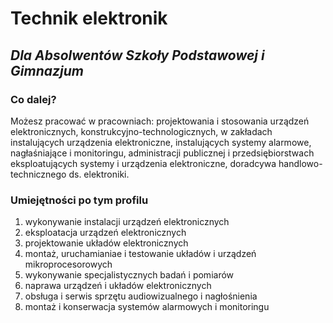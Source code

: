 # Technik elektronik

## ***Dla Absolwentów Szkoły Podstawowej i Gimnazjum***

### Co dalej?
Możesz pracować w pracowniach: projektowania i stosowania urządzeń elektronicznych, konstrukcyjno-technologicznych, w zakładach instalujących urządzenia elektroniczne, instalujących systemy alarmowe, nagłaśniające i monitoringu, administracji publicznej i przedsiębiorstwach eksploatujących systemy i urządzenia elektroniczne, doradcywa handlowo-technicznego ds. elektroniki.

### Umiejętności po tym profilu
1. wykonywanie instalacji urządzeń elektronicznych
2. eksploatacja urządzeń elektronicznych
3. projektowanie układów elektronicznych
4. montaż, uruchamianiae i testowanie układów i urządzeń mikroprocesorowych
5. wykonywanie specjalistycznych badań i pomiarów
6. naprawa urządzeń i układów elektronicznych
7. obsługa i serwis sprzętu audiowizualnego i nagłośnienia
8. montaż i konserwacja systemów alarmowych i monitoringu